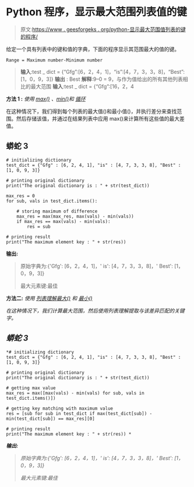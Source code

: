 # Python 程序，显示最大范围列表值的键

> 原文:[https://www . geesforgeks . org/python-显示最大范围值列表的键的程序/](https://www.geeksforgeeks.org/python-program-that-displays-the-key-of-list-value-with-maximum-range/)

给定一个具有列表中的键和值的字典，下面的程序显示其范围最大的值的键。

```
Range = Maximum number-Minimum number

```

> **输入**:test _ dict = {“Gfg”:[6，2，4，1]，“is”:[4，7，3，3，8]，“Best”:[1，0，9，3]}
> **输出** : Best
> **解释**:9–0 = 9，与作为值给出的所有其他列表相比的最大范围
> **输入**:test _ dict = {“Gfg”:[16，2，4

**方法 1 :** *使用* [*max()*](https://www.geeksforgeeks.org/max-min-python/) *、*[*min()*](https://www.geeksforgeeks.org/max-min-python/)*和* [*循环*](https://www.geeksforgeeks.org/loops-in-python/)

在这种情况下，我们得到每个列表的最大值()和最小值()，并执行差分来查找范围。然后存储该值，并通过在结果列表中应用 max()来计算所有这些值的最大差值。

## 蟒蛇 3

```
# initializing dictionary
test_dict = {"Gfg" : [6, 2, 4, 1], "is" : [4, 7, 3, 3, 8], "Best" : [1, 0, 9, 3]}

# printing original dictionary
print("The original dictionary is : " + str(test_dict))

max_res = 0
for sub, vals in test_dict.items():

    # storing maximum of difference
    max_res = max(max_res, max(vals) - min(vals))    
    if max_res == max(vals) - min(vals):
        res = sub

# printing result 
print("The maximum element key : " + str(res)) 
```

**输出:**

> 原始字典为:{'Gfg': [6，2，4，1]，' is': [4，7，3，3，8]，' Best': [1，0，9，3]}
> 
> 最大元素键:最佳

**方法二:** *使用* [*列表理解*](https://www.geeksforgeeks.org/comprehensions-in-python/)*[*最大()*](https://www.geeksforgeeks.org/max-min-python/) 和 [最小()](https://www.geeksforgeeks.org/max-min-python/)*

*在这种情况下，我们计算最大范围，然后使用列表理解提取与该差异匹配的关键字。*

## *蟒蛇 3*

```
*# initializing dictionary
test_dict = {"Gfg" : [6, 2, 4, 1], "is" : [4, 7, 3, 3, 8], "Best" : [1, 0, 9, 3]}

# printing original dictionary
print("The original dictionary is : " + str(test_dict))

# getting max value 
max_res = max([max(vals) - min(vals) for sub, vals in test_dict.items()])

# getting key matching with maximum value 
res = [sub for sub in test_dict if max(test_dict[sub]) - min(test_dict[sub]) == max_res][0]

# printing result 
print("The maximum element key : " + str(res)) *
```

***输出:***

> *原始字典为:{'Gfg': [6，2，4，1]，' is': [4，7，3，3，8]，' Best': [1，0，9，3]}*
> 
> *最大元素键:最佳*